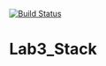 [![Build Status](https://travis-ci.org/Kirill1210/Lab3_Stack.svg?branch=main)](https://travis-ci.org/Kirill1210/Lab3_Stack)
# Lab3_Stack